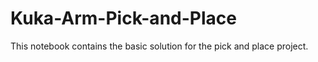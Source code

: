 # Kuka-Arm-Pick-and-Place
This notebook contains the basic solution for the pick and place project.
